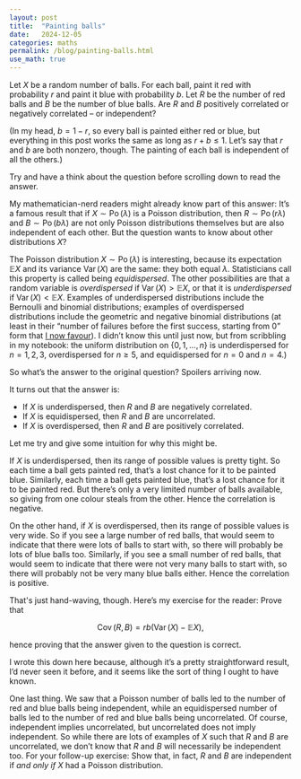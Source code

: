 ```yaml
---
layout: post
title:  "Painting balls"
date:   2024-12-05
categories: maths
permalink: /blog/painting-balls.html
use_math: true
---
```


Let $X$ be a random number of balls. For each ball, paint it red with probability $r$ and paint it blue with probability $b$. Let $R$ be the number of red balls and $B$ be the number of blue balls. Are $R$ and $B$ positively correlated or negatively correlated – or independent?

(In my head, $b = 1-r$, so every ball is painted either red or blue, but everything in this post works the same as long as $r + b \leq 1$. Let’s say that $r$ and $b$ are both nonzero, though. The painting of each ball is independent of all the others.)

Try and have a think about the question before scrolling down to read the answer.

My mathematician-nerd readers might already know part of this answer: It’s a famous result that if $X \sim \operatorname{Po}(\lambda)$ is a Poisson distribution, then $R \sim \operatorname{Po}(r\lambda)$ and $B \sim \operatorname{Po}(b\lambda)$ are not only Poisson distributions themselves but are also independent of each other. But the question wants to know about other distributions $X$?

The Poisson distribution $X \sim \operatorname{Po}(\lambda)$ is interesting, because its expectation $\mathbb{E}X$ and its variance $\operatorname{Var}(X)$ are the same: they both equal $\lambda$. Statisticians call this property is called being *equidispersed*. The other possibilities are that a random variable is *overdispersed* if $\operatorname{Var}(X) > \mathbb EX$, or that it is *underdispersed* if $\operatorname{Var}(X) < \mathbb EX$. Examples of underdispersed distributions include the Bernoulli and binomial distributions; examples of overdispersed distributions include the geometric and negative binomial distributions (at least in their “number of failures before the first success, starting from 0” form that [I now favour](falling-moments.html)). I didn’t know this until just now, but from scribbling in my notebook: the uniform distribution on $\{0, 1, \dots, n\}$ is underdispersed for $n = 1, 2, 3$, overdispersed for $n \geq 5$, and equidispersed for $n = 0$ and $n = 4$.)

So what’s the answer to the original question? Spoilers arriving now.

It turns out that the answer is:

* If $X$ is underdispersed, then $R$ and $B$ are negatively correlated.
* If $X$ is equidispersed, then $R$ and $B$ are uncorrelated.
* If $X$ is overdispersed, then $R$ and $B$ are positively correlated.

Let me try and give some intuition for why this might be.

If $X$ is underdispersed, then its range of possible values is pretty tight. So each time a ball gets painted red, that’s a lost chance for it to be painted blue. Similarly, each time a ball gets painted blue, that’s a lost chance for it to be painted red. But there’s only a very limited number of balls available, so giving from one colour steals from the other. Hence the correlation is negative.

On the other hand, if $X$ is overdispersed, then its range of possible values is very wide. So if you see a large number of red balls, that would seem to indicate that there were lots of balls to start with, so there will probably be lots of blue balls too. Similarly, if you see a small number of red balls, that would seem to indicate that there were not very many balls to start with, so there will probably not be very many blue balls either. Hence the correlation is positive.

That's just hand-waving, though. Here’s my exercise for the reader: Prove that

$$ \operatorname{Cov}(R, B) = rb \big(\operatorname{Var}(X) - \mathbb EX\big) ,$$

hence proving that the answer given to the question is correct.

I wrote this down here because, although it’s a pretty straightforward result, I’d never seen it before, and it seems like the sort of thing I ought to have known.

One last thing. We saw that a Poisson number of balls led to the number of red and blue balls being independent, while an equidispersed number of balls led to the number of red and blue balls being uncorrelated. Of course, independent implies uncorrelated, but uncorrelated does not imply independent. So while there are lots of examples of $X$ such that $R$ and $B$ are uncorrelated, we don’t know that $R$ and $B$ will necessarily be independent too. For your follow-up exercise: Show that, in fact, $R$ and $B$ are independent if *and only if* $X$ had a Poisson distribution.
